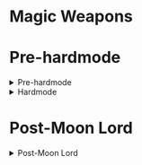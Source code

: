 # Magic Weapons
# Pre-hardmode
<details>
  <summary>Pre-hardmode</summary>

## Pre boss
- [Flare Bolt](https://calamitymod.wiki.gg/wiki/Flare_Bolt) - _Requires [Reaver Shark](https://terraria.wiki.gg/wiki/Reaver_Shark) Pickaxe_
- [Frost Bolt](https://calamitymod.wiki.gg/wiki/Frost_Bolt)
- [Hellwing Staff](https://calamitymod.wiki.gg/wiki/Hellwing_Staff) - _Requires [Reaver Shark](https://terraria.wiki.gg/wiki/Reaver_Shark) Pickaxe_
- [Icicle Staff](https://calamitymod.wiki.gg/wiki/Icicle_Staff)
- [Mana Rose](https://calamitymod.wiki.gg/wiki/Mana_Rose)
- [Plasma Rod](https://calamitymod.wiki.gg/wiki/Plasma_Rod)
- [Veering Wind](https://calamitymod.wiki.gg/wiki/Veering_Wind)
- [Wulfrum Prosthesis](https://calamitymod.wiki.gg/wiki/Wulfrum_Prosthesis)
- [The Cauldron](https://calamitymod.wiki.gg/wiki/The_Cauldron) - _Requires [Reaver Shark](https://terraria.wiki.gg/wiki/Reaver_Shark) Pickaxe_

## Post King Slime

## Post Desert Scourge
- [Aquamarine Staff](https://calamitymod.wiki.gg/wiki/Aquamarine_Staff)
- [Coral Spout](https://calamitymod.wiki.gg/wiki/Coral_Spout)
- [Sandstream Scepter](https://calamitymod.wiki.gg/wiki/Sandstream_Scepter)
- [Sparkling Empress](https://calamitymod.wiki.gg/wiki/Sparkling_Empress)

## Post Giant Clam
- [Waywasher](https://calamitymod.wiki.gg/wiki/Waywasher)

## Post Eye of Cthulhu
- [Sky Glaze](https://calamitymod.wiki.gg/wiki/Sky_Glaze)

## Post Blood Moon

## Post Acid Rain (Tier 1)
- [Acid Gun](https://calamitymod.wiki.gg/wiki/Acid_Gun)
- [Parasitic Scepter](https://calamitymod.wiki.gg/wiki/Parasitic_Scepter)

## Post Crabulon
- [Hyphae Rod](https://calamitymod.wiki.gg/wiki/Hyphae_Rod)

## Post Eater of Worlds/Brain of Cthulhu

## Post Goblin Army

## Post Dark Mage (Old One's Army)

## Post The Hive Mind/The Perforators
- [Blood Bath](https://calamitymod.wiki.gg/wiki/Blood_Bath)
- [Pulse Pistol](https://calamitymod.wiki.gg/wiki/Pulse_Pistol)
- [Shaderain Staff](https://calamitymod.wiki.gg/wiki/Shaderain_Staff)
- [Tradewinds](https://calamitymod.wiki.gg/wiki/Tradewinds)

## Post The Perforators

## Post Queen Bee

## Post Skeletron
- [Abyss Shocker](https://calamitymod.wiki.gg/wiki/Abyss_Shocker)
- [Black Anurian](https://calamitymod.wiki.gg/wiki/Black_Anurian)

## Post Deerclops

## Post The Slime God
- [Abyssal Tome](https://calamitymod.wiki.gg/wiki/Abyssal_Tome)
- [Eldritch Tome](https://calamitymod.wiki.gg/wiki/Eldritch_Tome)
- [Night's Ray](https://calamitymod.wiki.gg/wiki/Night%27s_Ray)

# Hardmode
</details>
<details>
  <summary>Hardmode</summary>
  
## Post Wall of Flesh
- [Clothier's Wrath](https://calamitymod.wiki.gg/wiki/Clothier%27s_Wrath)
- [Glorious End](https://calamitymod.wiki.gg/wiki/Glorious_End)
- [Serpentine](https://calamitymod.wiki.gg/wiki/Serpentine)

## Post Giant Clam
- [Poseidon](https://calamitymod.wiki.gg/wiki/Poseidon)

## Post Pirate Invasion

## Post Queen Slime

## Post Cryogen
- [Shadecrystal Barrage](https://calamitymod.wiki.gg/wiki/Shadecrystal_Barrage)
- [Snowstorm Staff](https://calamitymod.wiki.gg/wiki/Snowstorm_Staff)
- [Icicle Trident](https://calamitymod.wiki.gg/wiki/Icicle_Trident)

## Post Aquatic Scourge
- [Belching Saxophone](https://calamitymod.wiki.gg/wiki/Belching_Saxophone)
- [Downpour](https://calamitymod.wiki.gg/wiki/Downpour)
- [Miasma](https://calamitymod.wiki.gg/wiki/Miasma)
- [Slithering Eels](https://calamitymod.wiki.gg/wiki/Slithering_Eels)

## Post Acid Rain (Tier 2)

## Post Brimstone Elemental
- [Seething Discharge](https://calamitymod.wiki.gg/wiki/Seething_Discharge)

## Post Mech Boss 1
- [SHPC](https://calamitymod.wiki.gg/wiki/SHPC)
- [Wyvern's Call](https://calamitymod.wiki.gg/wiki/Wyvern%27s_Call)

## Post Mech Boss 2
- [Brimrose Staff](https://calamitymod.wiki.gg/wiki/Brimrose_Staff)
- [Ion Blaster](https://calamitymod.wiki.gg/wiki/Ion_Blaster)
- [Relic of Ruin](https://calamitymod.wiki.gg/wiki/Relic_of_Ruin)

## Post Mech Boss 3
- [Gleaming Magnolia](https://calamitymod.wiki.gg/wiki/Gleaming_Magnolia)
- [Valkyrie Ray](https://calamitymod.wiki.gg/wiki/Valkyrie_Ray)

## Post Ogre (Old One's Army)

## Post Eclipse

## Post Calamitas Clone
- [Art Attack](https://calamitymod.wiki.gg/wiki/Art_Attack)
- [Lashes of Chaos](https://calamitymod.wiki.gg/wiki/Lashes_of_Chaos)

## Post Plantera
- [Everglade Spray](https://calamitymod.wiki.gg/wiki/Everglade_Spray)
- [Tears of Heaven](https://calamitymod.wiki.gg/wiki/Tears_of_Heaven)
- [Primordial Earth](https://calamitymod.wiki.gg/wiki/Primordial_Earth)
- [Photosynthesis](https://calamitymod.wiki.gg/wiki/Photosynthesis)

## Post Great Sand Shark

## Post Anahita & The Leviathan
- [Atlantis](https://calamitymod.wiki.gg/wiki/Atlantis)
- [Hadal Urn](https://calamitymod.wiki.gg/wiki/Hadal_Urn)
- [Undine's Retribution](https://calamitymod.wiki.gg/wiki/Undine%27s_Retribution)
- [Keelhaul](https://calamitymod.wiki.gg/wiki/Keelhaul)

## Post Astrum Aureus
- [Alula Austalis](https://calamitymod.wiki.gg/wiki/Alula_Australis)
- [Astalachnea Staff](https://calamitymod.wiki.gg/wiki/Astralachnea_Staff)

## Post Golem
- [Infernal Rift](https://calamitymod.wiki.gg/wiki/Infernal_Rift)

## Post Pumpkin Moon

## Post Frost Moon

## Post Martian Madness

## Post Duke Fishron

## Post The Plaguebringer Goliath
- [Gatling Laser](https://calamitymod.wiki.gg/wiki/Gatling_Laser)
- [Plague Staff](https://calamitymod.wiki.gg/wiki/Plague_Staff)

## Post Empress of Light

## Post Betsy (Old One's Army)

## Post Ravager
- [Vesuvius](https://calamitymod.wiki.gg/wiki/Vesuvius)

## Post Lunatic Cultist

## Post Astum Deus
- [Astral Staff](https://calamitymod.wiki.gg/wiki/Astral_Staff)
- [Star Shower](https://calamitymod.wiki.gg/wiki/Star_Shower)

## Post Celestial Pillars
### Post Solar Pillar

### Post Vortex Pillar
- [Nano Purge](https://calamitymod.wiki.gg/wiki/Nano_Purge)

### Post Nebula Pillar
- [Arch Amaryllis](https://calamitymod.wiki.gg/wiki/Arch_Amaryllis)

### Post Stardust Pillar
- [The Swarmer](https://calamitymod.wiki.gg/wiki/The_Swarmer)

</details>

# Post-Moon Lord
<details>
  <summary>Post-Moon Lord</summary>

## Post Moon Lord
- [Asteroid Staff](https://calamitymod.wiki.gg/wiki/Asteroid_Staff)
- [Elemental Ray](https://calamitymod.wiki.gg/wiki/Elemental_Ray)
- [Effervescence](https://calamitymod.wiki.gg/wiki/Effervescence)
- [Genesis](https://calamitymod.wiki.gg/wiki/Genesis)

## Post Profaned Guardians

## Post Dragonfolly

## Post Providence, the Profaned Goddess
- [Divine Retribution](https://calamitymod.wiki.gg/wiki/Divine_Retribution)

## Post Ceaseless Void
- [Mistlestorm](https://calamitymod.wiki.gg/wiki/Mistlestorm)

## Post Storm Weaver

## Post Signus

## Post Polterghast
- [Clamor Noctus](https://calamitymod.wiki.gg/wiki/Clamor_Noctus)
- [Eidolon Staff](https://calamitymod.wiki.gg/wiki/Eidolon_Staff)
- [Fate's Reveal](https://calamitymod.wiki.gg/wiki/Fate%27s_Reveal)
- [Venusian Trident](https://calamitymod.wiki.gg/wiki/Venusian_Trident)
- [Dark Spark](https://calamitymod.wiki.gg/wiki/Dark_Spark)

## Post Acid Rain (Tier 3)

## Post Old Duke

## Post Devourer of Gods
- [Deathhail Staff](https://calamitymod.wiki.gg/wiki/Deathhail_Staff)

## Post Yharon
- [The Wand](https://calamitymod.wiki.gg/wiki/The_Wand)
- [Helium Flash](https://calamitymod.wiki.gg/wiki/Helium_Flash)
- [Yharim's Crystal](https://calamitymod.wiki.gg/wiki/Yharim%27s_Crystal)

## Post The Exo Mechs

## Post Supreme Witch, Calamitas
- [Fabstaff](https://calamitymod.wiki.gg/wiki/Fabstaff)
- [Staff of Blushie](https://calamitymod.wiki.gg/wiki/Staff_of_Blushie)
- [Wrath of the Ancients](https://calamitymod.wiki.gg/wiki/Wrath_of_the_Ancients)

</details>
